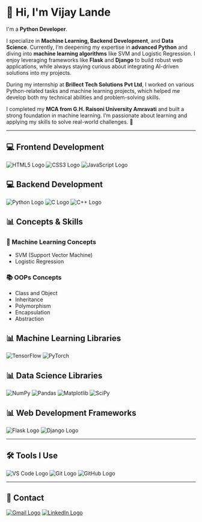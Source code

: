 # 👋 Hi, I'm Vijay Lande
I'm a **Python Developer**.

I specialize in **Machine Learning, Backend Development**, and **Data Science**. Currently, I’m deepening my expertise in **advanced Python** and diving into **machine learning algorithms** like SVM and Logistic Regression. I enjoy leveraging frameworks like **Flask** and **Django** to build robust web applications, while always staying curious about integrating AI-driven solutions into my projects.

During my internship at **Brillect Tech Solutions Pvt Ltd**, I worked on various Python-related tasks and machine learning projects, which helped me develop both my technical abilities and problem-solving skills.

I completed my **MCA from G.H. Raisoni University Amravati** and built a strong foundation in machine learning. I’m passionate about learning and applying my skills to solve real-world challenges. 🚀

---

## 💻 Frontend Development
![HTML5 Logo](https://img.icons8.com/color/48/000000/html-5--v1.png)
![CSS3 Logo](https://img.icons8.com/color/48/000000/css3.png)
![JavaScript Logo](https://img.icons8.com/color/48/000000/javascript--v1.png)

## 💻 Backend Development

![Python Logo](https://img.icons8.com/color/48/000000/python--v1.png)
![C Logo](https://img.icons8.com/color/48/000000/c-programming.png)
![C++ Logo](https://img.icons8.com/color/48/000000/c-plus-plus-logo.png)


## 📊 Concepts & Skills

### 🤖 Machine Learning Concepts
- SVM (Support Vector Machine)
- Logistic Regression

### 📚 OOPs Concepts
- Class and Object
- Inheritance
- Polymorphism
- Encapsulation
- Abstraction

## 📊 Machine Learning Libraries
![TensorFlow](https://img.shields.io/badge/TensorFlow-FF6F00?style=flat&logo=tensorflow&logoColor=white)
![PyTorch](https://img.shields.io/badge/PyTorch-EE4C2C?style=flat&logo=pytorch&logoColor=white)

## 📊 Data Science Libraries
![NumPy](https://img.shields.io/badge/NumPy-013243?style=flat&logo=numpy&logoColor=white)
![Pandas](https://img.shields.io/badge/Pandas-150458?style=flat&logo=pandas&logoColor=white)
![Matplotlib](https://img.shields.io/badge/Matplotlib-003C60?style=flat&logo=matplotlib&logoColor=white)
![SciPy](https://img.shields.io/badge/SciPy-8CA0FF?style=flat&logo=scipy&logoColor=white)




## 📊 Web Development Frameworks
![Flask Logo](https://img.icons8.com/ios/50/000000/flask.png)
![Django Logo](https://img.icons8.com/color/48/000000/django.png)


---

## 🛠 Tools I Use
![VS Code Logo](https://img.icons8.com/color/48/000000/visual-studio-code-2019.png)
![Git Logo](https://img.icons8.com/color/48/000000/git.png)
![GitHub Logo](https://img.icons8.com/glyph-neue/48/000000/github.png)



---

## 🔗 Contact

[![Gmail Logo](https://img.icons8.com/fluency/48/000000/gmail-new.png)](mailto:vijaylande44548@gmail.com)
[![LinkedIn Logo](https://img.icons8.com/fluency/48/000000/linkedin.png)](https://www.linkedin.com/in/vijay-lande014/)
